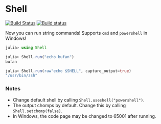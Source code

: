# Shell

[![Build Status](https://travis-ci.org/innerlee/Shell.jl.svg?branch=master)](https://travis-ci.org/innerlee/Shell.jl)
[![Build status](https://ci.appveyor.com/api/projects/status/v545p6s5rbiwtx2y?svg=true)](https://ci.appveyor.com/project/innerlee/shell-jl)

Now you can run string commands!
Supports `cmd` and `powershell` in Windows!

```julia
julia> using Shell

julia> Shell.run("echo bufan")
bufan

julia> Shell.run(raw"echo $SHELL", capture_output=true)
"/usr/bin/zsh"
```

### Notes

* Change default shell by calling `Shell.useshell("powershell")`.
* The output chomps by default. Change this by calling `Shell.setchomp(false)`.
* In Windows, the code page may be changed to 65001 after running.
